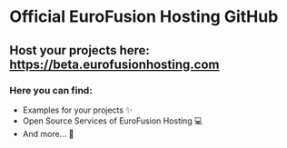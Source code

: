# Official EuroFusion Hosting GitHub
## Host your projects here: https://beta.eurofusionhosting.com
### Here you can find:
- Examples for your projects ✨
- Open Source Services of EuroFusion Hosting 💻
- And more... 🎉
